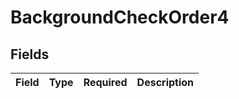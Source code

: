 # BackgroundCheckOrder4


## Fields

| Field       | Type        | Required    | Description |
| ----------- | ----------- | ----------- | ----------- |